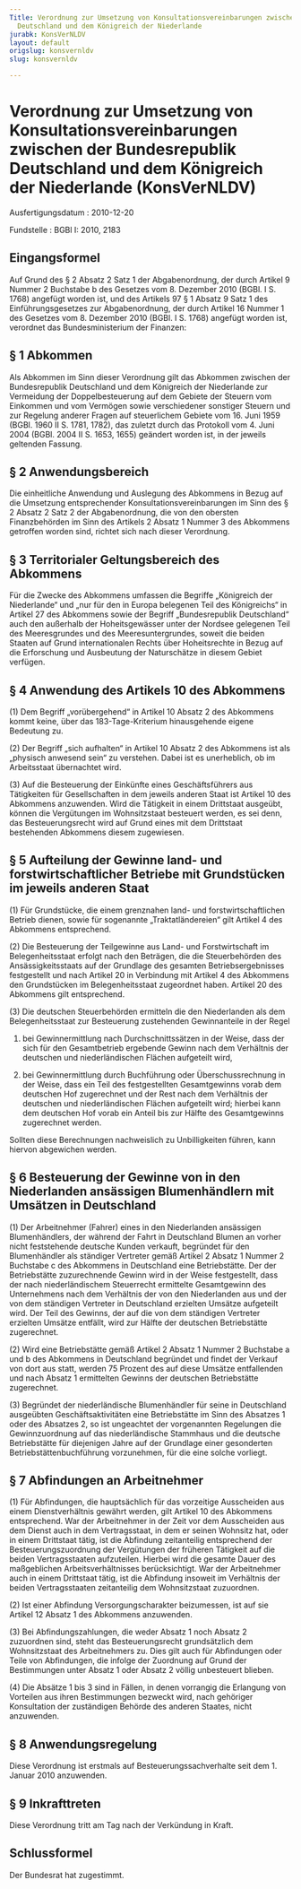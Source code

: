 ```yaml
---
Title: Verordnung zur Umsetzung von Konsultationsvereinbarungen zwischen der Bundesrepublik
  Deutschland und dem Königreich der Niederlande
jurabk: KonsVerNLDV
layout: default
origslug: konsvernldv
slug: konsvernldv

---
```


# Verordnung zur Umsetzung von Konsultationsvereinbarungen zwischen der Bundesrepublik Deutschland und dem Königreich der Niederlande (KonsVerNLDV)

Ausfertigungsdatum
:   2010-12-20

Fundstelle
:   BGBl I: 2010, 2183


## Eingangsformel

Auf Grund des § 2 Absatz 2 Satz 1 der Abgabenordnung, der durch
Artikel 9 Nummer 2 Buchstabe b des Gesetzes vom 8. Dezember 2010
(BGBl. I S. 1768) angefügt worden ist, und des Artikels 97 § 1 Absatz
9 Satz 1 des Einführungsgesetzes zur Abgabenordnung, der durch Artikel
16 Nummer 1 des Gesetzes vom 8. Dezember 2010 (BGBl. I S. 1768)
angefügt worden ist, verordnet das Bundesministerium der Finanzen:


## § 1 Abkommen

Als Abkommen im Sinn dieser Verordnung gilt das Abkommen zwischen der
Bundesrepublik Deutschland und dem Königreich der Niederlande zur
Vermeidung der Doppelbesteuerung auf dem Gebiete der Steuern vom
Einkommen und vom Vermögen sowie verschiedener sonstiger Steuern und
zur Regelung anderer Fragen auf steuerlichem Gebiete vom 16. Juni 1959
(BGBl. 1960 II S. 1781, 1782), das zuletzt durch das Protokoll vom 4.
Juni 2004 (BGBl. 2004 II S. 1653, 1655) geändert worden ist, in der
jeweils geltenden Fassung.


## § 2 Anwendungsbereich

Die einheitliche Anwendung und Auslegung des Abkommens in Bezug auf
die Umsetzung entsprechender Konsultationsvereinbarungen im Sinn des §
2 Absatz 2 Satz 2 der Abgabenordnung, die von den obersten
Finanzbehörden im Sinn des Artikels 2 Absatz 1 Nummer 3 des Abkommens
getroffen worden sind, richtet sich nach dieser Verordnung.


## § 3 Territorialer Geltungsbereich des Abkommens

Für die Zwecke des Abkommens umfassen die Begriffe „Königreich der
Niederlande“ und „nur für den in Europa belegenen Teil des
Königreichs“ in Artikel 27 des Abkommens sowie der Begriff
„Bundesrepublik Deutschland“ auch den außerhalb der Hoheitsgewässer
unter der Nordsee gelegenen Teil des Meeresgrundes und des
Meeresuntergrundes, soweit die beiden Staaten auf Grund
internationalen Rechts über Hoheitsrechte in Bezug auf die Erforschung
und Ausbeutung der Naturschätze in diesem Gebiet verfügen.


## § 4 Anwendung des Artikels 10 des Abkommens

(1) Dem Begriff „vorübergehend“ in Artikel 10 Absatz 2 des Abkommens
kommt keine, über das 183-Tage-Kriterium hinausgehende eigene
Bedeutung zu.

(2) Der Begriff „sich aufhalten“ in Artikel 10 Absatz 2 des Abkommens
ist als „physisch anwesend sein“ zu verstehen. Dabei ist es
unerheblich, ob im Arbeitsstaat übernachtet wird.

(3) Auf die Besteuerung der Einkünfte eines Geschäftsführers aus
Tätigkeiten für Gesellschaften in dem jeweils anderen Staat ist
Artikel 10 des Abkommens anzuwenden. Wird die Tätigkeit in einem
Drittstaat ausgeübt, können die Vergütungen im Wohnsitzstaat besteuert
werden, es sei denn, das Besteuerungsrecht wird auf Grund eines mit
dem Drittstaat bestehenden Abkommens diesem zugewiesen.


## § 5 Aufteilung der Gewinne land- und forstwirtschaftlicher Betriebe mit Grundstücken im jeweils anderen Staat

(1) Für Grundstücke, die einem grenznahen land- und
forstwirtschaftlichen Betrieb dienen, sowie für sogenannte
„Traktatländereien“ gilt Artikel 4 des Abkommens entsprechend.

(2) Die Besteuerung der Teilgewinne aus Land- und Forstwirtschaft im
Belegenheitsstaat erfolgt nach den Beträgen, die die Steuerbehörden
des Ansässigkeitsstaats auf der Grundlage des gesamten
Betriebsergebnisses festgestellt und nach Artikel 20 in Verbindung mit
Artikel 4 des Abkommens den Grundstücken im Belegenheitsstaat
zugeordnet haben. Artikel 20 des Abkommens gilt entsprechend.

(3) Die deutschen Steuerbehörden ermitteln die den Niederlanden als
dem Belegenheitsstaat zur Besteuerung zustehenden Gewinnanteile in der
Regel

1.  bei Gewinnermittlung nach Durchschnittssätzen in der Weise, dass der
    sich für den Gesamtbetrieb ergebende Gewinn nach dem Verhältnis der
    deutschen und niederländischen Flächen aufgeteilt wird,


2.  bei Gewinnermittlung durch Buchführung oder Überschussrechnung in der
    Weise, dass ein Teil des festgestellten Gesamtgewinns vorab dem
    deutschen Hof zugerechnet und der Rest nach dem Verhältnis der
    deutschen und niederländischen Flächen aufgeteilt wird; hierbei kann
    dem deutschen Hof vorab ein Anteil bis zur Hälfte des Gesamtgewinns
    zugerechnet werden.



Sollten diese Berechnungen nachweislich zu Unbilligkeiten führen, kann
hiervon abgewichen werden.


## § 6 Besteuerung der Gewinne von in den Niederlanden ansässigen Blumenhändlern mit Umsätzen in Deutschland

(1) Der Arbeitnehmer (Fahrer) eines in den Niederlanden ansässigen
Blumenhändlers, der während der Fahrt in Deutschland Blumen an vorher
nicht feststehende deutsche Kunden verkauft, begründet für den
Blumenhändler als ständiger Vertreter gemäß Artikel 2 Absatz 1 Nummer
2 Buchstabe c des Abkommens in Deutschland eine Betriebstätte. Der der
Betriebstätte zuzurechnende Gewinn wird in der Weise festgestellt,
dass der nach niederländischem Steuerrecht ermittelte Gesamtgewinn des
Unternehmens nach dem Verhältnis der von den Niederlanden aus und der
von dem ständigen Vertreter in Deutschland erzielten Umsätze
aufgeteilt wird. Der Teil des Gewinns, der auf die von dem ständigen
Vertreter erzielten Umsätze entfällt, wird zur Hälfte der deutschen
Betriebstätte zugerechnet.

(2) Wird eine Betriebstätte gemäß Artikel 2 Absatz 1 Nummer 2
Buchstabe a und b des Abkommens in Deutschland begründet und findet
der Verkauf von dort aus statt, werden 75 Prozent des auf diese
Umsätze entfallenden und nach Absatz 1 ermittelten Gewinns der
deutschen Betriebstätte zugerechnet.

(3) Begründet der niederländische Blumenhändler für seine in
Deutschland ausgeübten Geschäftsaktivitäten eine Betriebstätte im Sinn
des Absatzes 1 oder des Absatzes 2, so ist ungeachtet der vorgenannten
Regelungen die Gewinnzuordnung auf das niederländische Stammhaus und
die deutsche Betriebstätte für diejenigen Jahre auf der Grundlage
einer gesonderten Betriebstättenbuchführung vorzunehmen, für die eine
solche vorliegt.


## § 7 Abfindungen an Arbeitnehmer

(1) Für Abfindungen, die hauptsächlich für das vorzeitige Ausscheiden
aus einem Dienstverhältnis gewährt werden, gilt Artikel 10 des
Abkommens entsprechend. War der Arbeitnehmer in der Zeit vor dem
Ausscheiden aus dem Dienst auch in dem Vertragsstaat, in dem er seinen
Wohnsitz hat, oder in einem Drittstaat tätig, ist die Abfindung
zeitanteilig entsprechend der Besteuerungszuordnung der Vergütungen
der früheren Tätigkeit auf die beiden Vertragsstaaten aufzuteilen.
Hierbei wird die gesamte Dauer des maßgeblichen Arbeitsverhältnisses
berücksichtigt. War der Arbeitnehmer auch in einem Drittstaat tätig,
ist die Abfindung insoweit im Verhältnis der beiden Vertragsstaaten
zeitanteilig dem Wohnsitzstaat zuzuordnen.

(2) Ist einer Abfindung Versorgungscharakter beizumessen, ist auf sie
Artikel 12 Absatz 1 des Abkommens anzuwenden.

(3) Bei Abfindungszahlungen, die weder Absatz 1 noch Absatz 2
zuzuordnen sind, steht das Besteuerungsrecht grundsätzlich dem
Wohnsitzstaat des Arbeitnehmers zu. Dies gilt auch für Abfindungen
oder Teile von Abfindungen, die infolge der Zuordnung auf Grund der
Bestimmungen unter Absatz 1 oder Absatz 2 völlig unbesteuert blieben.

(4) Die Absätze 1 bis 3 sind in Fällen, in denen vorrangig die
Erlangung von Vorteilen aus ihren Bestimmungen bezweckt wird, nach
gehöriger Konsultation der zuständigen Behörde des anderen Staates,
nicht anzuwenden.


## § 8 Anwendungsregelung

Diese Verordnung ist erstmals auf Besteuerungssachverhalte seit dem 1.
Januar 2010 anzuwenden.


## § 9 Inkrafttreten

Diese Verordnung tritt am Tag nach der Verkündung in Kraft.


## Schlussformel

Der Bundesrat hat zugestimmt.

